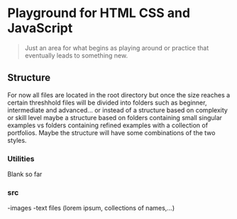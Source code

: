 # Playground for HTML CSS and JavaScript
>Just an area for what begins as playing around or practice that eventually leads to something new.

## Structure
For now all files are located in the root directory but once the size reaches a certain threshhold files will be divided into folders such as beginner, intermediate and advanced... or instead of a structure based on complexity or skill level maybe a structure based on folders containing small singular examples vs folders containing refined examples with a collection of portfolios.  Maybe the structure will have some combinations of the two styles.
### Utilities
Blank so far
### src
-images
-text files (lorem ipsum, collections of names,...)